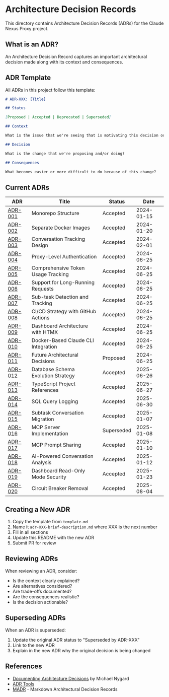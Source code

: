 # Architecture Decision Records

This directory contains Architecture Decision Records (ADRs) for the Claude Nexus Proxy project.

## What is an ADR?

An Architecture Decision Record captures an important architectural decision made along with its context and consequences.

## ADR Template

All ADRs in this project follow this template:

```markdown
# ADR-XXX: [Title]

## Status

[Proposed | Accepted | Deprecated | Superseded]

## Context

What is the issue that we're seeing that is motivating this decision or change?

## Decision

What is the change that we're proposing and/or doing?

## Consequences

What becomes easier or more difficult to do because of this change?
```

## Current ADRs

| ADR                                                       | Title                               | Status     | Date       |
| --------------------------------------------------------- | ----------------------------------- | ---------- | ---------- |
| [ADR-001](./adr-001-monorepo-structure.md)                | Monorepo Structure                  | Accepted   | 2024-01-15 |
| [ADR-002](./adr-002-separate-docker-images.md)            | Separate Docker Images              | Accepted   | 2024-01-20 |
| [ADR-003](./adr-003-conversation-tracking.md)             | Conversation Tracking Design        | Accepted   | 2024-02-01 |
| [ADR-004](./adr-004-proxy-authentication.md)              | Proxy-Level Authentication          | Accepted   | 2024-06-25 |
| [ADR-005](./adr-005-token-usage-tracking.md)              | Comprehensive Token Usage Tracking  | Accepted   | 2024-06-25 |
| [ADR-006](./adr-006-long-running-requests.md)             | Support for Long-Running Requests   | Accepted   | 2024-06-25 |
| [ADR-007](./adr-007-subtask-tracking.md)                  | Sub-task Detection and Tracking     | Accepted   | 2024-06-25 |
| [ADR-008](./adr-008-cicd-strategy.md)                     | CI/CD Strategy with GitHub Actions  | Accepted   | 2024-06-25 |
| [ADR-009](./adr-009-dashboard-architecture.md)            | Dashboard Architecture with HTMX    | Accepted   | 2024-06-25 |
| [ADR-010](./adr-010-docker-cli-integration.md)            | Docker-Based Claude CLI Integration | Accepted   | 2024-06-25 |
| [ADR-011](./adr-011-future-decisions.md)                  | Future Architectural Decisions      | Proposed   | 2024-06-25 |
| [ADR-012](./adr-012-database-schema-evolution.md)         | Database Schema Evolution Strategy  | Accepted   | 2025-06-26 |
| [ADR-013](./adr-013-typescript-project-references.md)     | TypeScript Project References       | Accepted   | 2025-06-27 |
| [ADR-014](./adr-014-sql-query-logging.md)                 | SQL Query Logging                   | Accepted   | 2025-06-30 |
| [ADR-015](./adr-015-subtask-conversation-migration.md)    | Subtask Conversation Migration      | Accepted   | 2025-01-07 |
| [ADR-016](./adr-016-mcp-server-implementation.md)         | MCP Server Implementation           | Superseded | 2025-01-08 |
| [ADR-017](./adr-017-mcp-prompt-sharing.md)                | MCP Prompt Sharing                  | Accepted   | 2025-01-10 |
| [ADR-018](./adr-018-ai-powered-conversation-analysis.md)  | AI-Powered Conversation Analysis    | Accepted   | 2025-01-12 |
| [ADR-019](./adr-019-dashboard-read-only-mode-security.md) | Dashboard Read-Only Mode Security   | Accepted   | 2025-01-23 |
| [ADR-020](./adr-020-circuit-breaker-removal.md)           | Circuit Breaker Removal             | Accepted   | 2025-08-04 |

## Creating a New ADR

1. Copy the template from `template.md`
2. Name it `adr-XXX-brief-description.md` where XXX is the next number
3. Fill in all sections
4. Update this README with the new ADR
5. Submit PR for review

## Reviewing ADRs

When reviewing an ADR, consider:

- Is the context clearly explained?
- Are alternatives considered?
- Are trade-offs documented?
- Are the consequences realistic?
- Is the decision actionable?

## Superseding ADRs

When an ADR is superseded:

1. Update the original ADR status to "Superseded by ADR-XXX"
2. Link to the new ADR
3. Explain in the new ADR why the original decision is being changed

## References

- [Documenting Architecture Decisions](https://cognitect.com/blog/2011/11/15/documenting-architecture-decisions) by Michael Nygard
- [ADR Tools](https://github.com/npryce/adr-tools)
- [MADR](https://adr.github.io/madr/) - Markdown Architectural Decision Records
